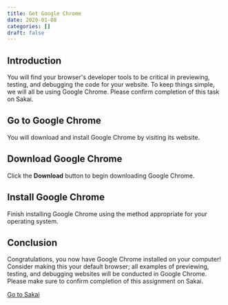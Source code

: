 ```yaml
---
title: Get Google Chrome
date: 2020-01-08
categories: []
draft: false
---
```


## Introduction

You will find your browser's developer tools to be critical in previewing, testing, and debugging the code for your website. To keep things simple, we will all be using Google Chrome. Please confirm completion of this task on Sakai.

## Go to Google Chrome

You will download and install Google Chrome by visiting its website.

## Download Google Chrome

Click the **Download** button to begin downloading Google Chrome.

## Install Google Chrome

Finish installing Google Chrome using the method appropriate for your operating system.

## Conclusion

Congratulations, you now have Google Chrome installed on your computer! Consider making this your default browser; all examples of previewing, testing, and debugging websites will be conducted in Google Chrome. Please make sure to confirm completion of this assignment on Sakai.

[Go to Sakai](https://sakai.unc.edu)
